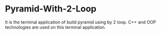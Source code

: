 # Pyramid-With-2-Loop
It is the terminal application of build pyramid using by 2 loop. C++ and OOP technologies are used on this terminal application.
